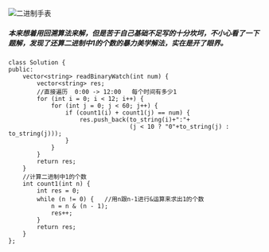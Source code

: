 ![二进制手表](EA02C18D89B142FB90FCF58ECD46ED02)
##### 本来想着用回溯算法来解，但是苦于自己基础不足写的十分坎坷，不小心看了一下题解，发现了还算二进制中1的个数的暴力美学解法，实在是开了眼界。
```
class Solution {
public:
    vector<string> readBinaryWatch(int num) {
        vector<string> res;
        //直接遍历  0:00 -> 12:00   每个时间有多少1
        for (int i = 0; i < 12; i++) {
            for (int j = 0; j < 60; j++) {
                if (count1(i) + count1(j) == num) {
                    res.push_back(to_string(i)+":"+
                                  (j < 10 ? "0"+to_string(j) : to_string(j)));
                }
            }
        }
        return res;
    }
    //计算二进制中1的个数
    int count1(int n) {
        int res = 0;
        while (n != 0) {   //用n跟n-1进行&运算来求出1的个数
            n = n & (n - 1);
            res++;
        }
        return res;
    }
};

```
